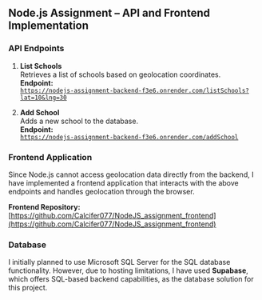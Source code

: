 ## Node.js Assignment – API and Frontend Implementation

### API Endpoints

1. **List Schools**  
   Retrieves a list of schools based on geolocation coordinates.  
   **Endpoint:**  
   [`https://nodejs-assignment-backend-f3e6.onrender.com/listSchools?lat=10&lng=30`](https://nodejs-assignment-backend-f3e6.onrender.com/listSchools?lat=10&lng=30)

2. **Add School**  
   Adds a new school to the database.  
   **Endpoint:**  
   [`https://nodejs-assignment-backend-f3e6.onrender.com/addSchool`](https://nodejs-assignment-backend-f3e6.onrender.com/addSchool)

### Frontend Application

Since Node.js cannot access geolocation data directly from the backend, I have implemented a frontend application that interacts with the above endpoints and handles geolocation through the browser.

**Frontend Repository:**  
[https://github.com/Calcifer077/NodeJS_assignment_frontend](https://github.com/Calcifer077/NodeJS_assignment_frontend)

### Database

I initially planned to use Microsoft SQL Server for the SQL database functionality. However, due to hosting limitations, I have used **Supabase**, which offers SQL-based backend capabilities, as the database solution for this project.
